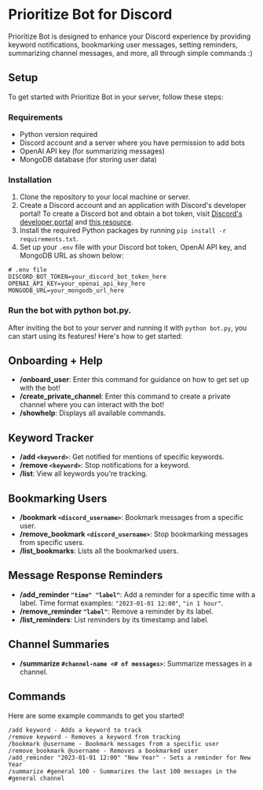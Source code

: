 # Prioritize Bot for Discord

Prioritize Bot is designed to enhance your Discord experience by providing keyword notifications, bookmarking user messages, setting reminders, summarizing channel messages, and more, all through simple commands :)

## Setup

To get started with Prioritize Bot in your server, follow these steps:

### Requirements

- Python version required
- Discord account and a server where you have permission to add bots
- OpenAI API key (for summarizing messages)
- MongoDB database (for storing user data)

### Installation

1. Clone the repository to your local machine or server.
2. Create a Discord account and an application with Discord's developer portal! To create a Discord bot and obtain a bot token, visit [Discord's developer portal](https://discord.com/developers/applications) and [this resource](https://discordpy.readthedocs.io/en/stable/discord.html).
3. Install the required Python packages by running `pip install -r requirements.txt`.
4. Set up your `.env` file with your Discord bot token, OpenAI API key, and MongoDB URL as shown below:

```plaintext
# .env file
DISCORD_BOT_TOKEN=your_discord_bot_token_here
OPENAI_API_KEY=your_openai_api_key_here
MONGODB_URL=your_mongodb_url_here
```

### Run the bot with python bot.py.

After inviting the bot to your server and running it with `python bot.py`, you can start using its features! Here's how to get started:

## Onboarding + Help

- **/onboard_user**: Enter this command for guidance on how to get set up with the bot!
- **/create_private_channel**: Enter this command to create a private channel where you can interact with the bot!
- **/showhelp**: Displays all available commands.

## Keyword Tracker

- **/add `<keyword>`**: Get notified for mentions of specific keywords.
- **/remove `<keyword>`**: Stop notifications for a keyword.
- **/list**: View all keywords you're tracking.

## Bookmarking Users

- **/bookmark `<discord_username>`**: Bookmark messages from a specific user.
- **/remove_bookmark `<discord_username>`**: Stop bookmarking messages from specific users.
- **/list_bookmarks**: Lists all the bookmarked users.

## Message Response Reminders

- **/add_reminder `"time" "label"`**: Add a reminder for a specific time with a label. Time format examples: `"2023-01-01 12:00"`, `"in 1 hour"`.
- **/remove_reminder `"label"`**: Remove a reminder by its label.
- **/list_reminders**: List reminders by its timestamp and label.

## Channel Summaries

- **/summarize `#channel-name <# of messages>`**: Summarize messages in a channel.

## Commands

Here are some example commands to get you started!

```plaintext
/add keyword - Adds a keyword to track
/remove keyword - Removes a keyword from tracking
/bookmark @username - Bookmark messages from a specific user
/remove_bookmark @username - Removes a bookmarked user
/add_reminder "2023-01-01 12:00" "New Year" - Sets a reminder for New Year
/summarize #general 100 - Summarizes the last 100 messages in the #general channel
```
